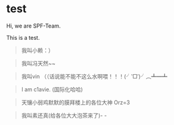 # test

Hi, we are SPF-Team.


This is a test.

> 我叫小赖：）

> 我叫冯天然~~

> 我叫vin （（话说能不能不这么水啊喂！！！(╯‵□′)╯︵┻━┻

> I am c1avie.  (国际化哈哈)

> 天镶小弱鸡默默的膜拜楼上的各位大神 Orz=3

> 我叫素还真(给各位大大泡茶来了)- -
